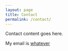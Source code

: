 ```yaml
---
layout: page
title: Contact
permalink: /contact/
---
```


Contact content goes here.

My email is [whatever](google.com)
